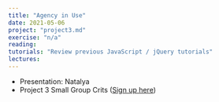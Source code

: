 ```yaml
---
title: "Agency in Use"
date: 2021-05-06
project: "project3.md"
exercise: "n/a"
reading: 
tutorials: "Review previous JavaScript / jQuery tutorials"
lectures: 
---
```


- Presentation: Natalya
- Project 3 Small Group Crits ([Sign up here](https://docs.google.com/spreadsheets/d/1iLWtgjB2GGkPRLjlcwTficTPRG5eHi7RBHwl1bIZipE/edit#gid=1464445185))